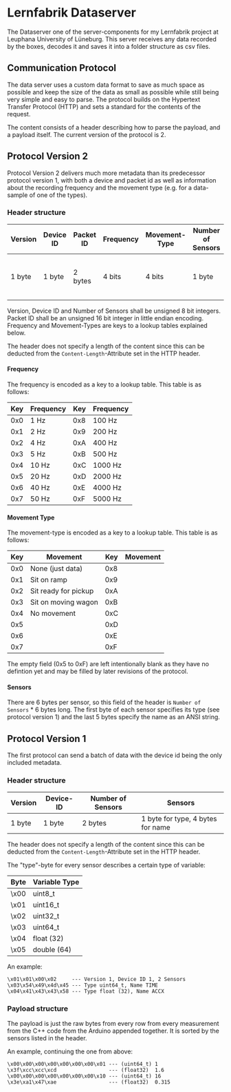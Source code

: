 # Lernfabrik Dataserver
The Dataserver one of the server-components for my Lernfabrik project at Leuphana University of Lüneburg. This server receives any data recorded by the boxes, decodes it and saves it into a folder structure as csv files.


## Communication Protocol
The data server uses a custom data format to save as much space as possible and keep the size of the data as small as possible while still being very simple and easy to parse. The protocol builds on the Hypertext Transfer Protocol (HTTP) and sets a standard for the contents of the request. 

The content consists of a header describing how to parse the payload, and a payload itself. The current version of the protocol is 2.

## Protocol Version 2
Protocol Version 2 delivers much more metadata than its predecessor protocol version 1, with both a device and packet id as well as information about the recording frequency and the movement type (e.g. for a data-sample of one of the types).

### Header structure
| Version | Device ID | Packet ID | Frequency | Movement-Type | Number of Sensors | Sensors                           |
| ------- | --------- | --------- | --------- | ------------- | ----------------- | --------------------------------- |
| 1 byte  | 1 byte    | 2 bytes   | 4 bits    | 4 bits        | 1 byte            | 1 byte for type, 5 bytes for name |

Version, Device ID and Number of Sensors shall be unsigned 8 bit integers. Packet ID shall be an unsigned 16 bit integer in little endian encoding. Frequency and Movement-Types are keys to a lookup tables explained below.

The header does not specify a length of the content since this can be deducted from the `Content-Length`-Attribute set in the HTTP header.

#### Frequency
The frequency is encoded as a key to a lookup table. This table is as follows:

| Key | Frequency | Key | Frequency |
| --- | --------- | --- | --------- |
| 0x0 |      1 Hz | 0x8 |    100 Hz |
| 0x1 |      2 Hz | 0x9 |    200 Hz |
| 0x2 |      4 Hz | 0xA |    400 Hz |
| 0x3 |      5 Hz | 0xB |    500 Hz |
| 0x4 |     10 Hz | 0xC |   1000 Hz |
| 0x5 |     20 Hz | 0xD |   2000 Hz |
| 0x6 |     40 Hz | 0xE |   4000 Hz |
| 0x7 |     50 Hz | 0xF |   5000 Hz |

#### Movement Type
The movement-type is encoded as a key to a lookup table. This table is as follows:

| Key | Movement             | Key | Movement           |
| --- | -------------------- | --- | ------------------ |
| 0x0 | None (just data)     | 0x8 |                    |
| 0x1 | Sit on ramp          | 0x9 |                    |
| 0x2 | Sit ready for pickup | 0xA |                    |
| 0x3 | Sit on moving wagon  | 0xB |                    |
| 0x4 | No movement          | 0xC |                    |
| 0x5 |                      | 0xD |                    |
| 0x6 |                      | 0xE |                    |
| 0x7 |                      | 0xF |                    |

The empty field (0x5 to 0xF) are left intentionally blank as they have no defintion yet and may be filled by later revisions of the protocol.

#### Sensors
There are 6 bytes per sensor, so this field of the header is `Number of Sensors` * 6 bytes long. The first byte of each sensor specifies its type (see protocol version 1) and the last 5 bytes specify the name as an ANSI string.

## Protocol Version 1
The first protocol can send a batch of data with the device id being the only included metadata.

### Header structure

| Version | Device-ID | Number of Sensors | Sensors                           |
| ------- | --------- | ----------------- | --------------------------------- |
| 1 byte  | 1 byte    | 2 bytes           | 1 byte for type, 4 bytes for name |

The header does not specify a length of the content since this can be deducted from the `Content-Length`-Attribute set in the HTTP header.

The "type"-byte for every sensor describes a certain type of variable:

| Byte | Variable Type |
| ---- | ------------- |
| \x00 | uint8_t       |
| \x01 | uint16_t      |
| \x02 | uint32_t      |
| \x03 | uint64_t      |
| \x04 | float (32)    |
| \x05 | double (64)   |

An example:

    \x01\x01\x00\x02     --- Version 1, Device ID 1, 2 Sensors
    \x03\x54\x49\x4d\x45 --- Type uint64_t, Name TIME
    \x04\x41\x43\x43\x58 --- Type float (32), Name ACCX

### Payload structure

The payload is just the raw bytes from every row from every measurement from the C++ code from the Arduino appended together. It is sorted by the sensors listed in the header.

An example, continuing the one from above:

    \x00\x00\x00\x00\x00\x00\x00\x01 --- (uint64_t) 1
    \x3f\xcc\xcc\xcd                 --- (float32)  1.6
    \x00\x00\x00\x00\x00\x00\x00\x10 --- (uint64_t) 16
    \x3e\xa1\x47\xae                 --- (float32)  0.315

